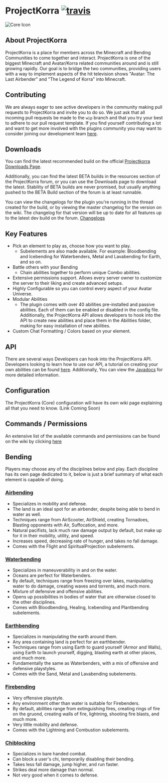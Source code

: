 # ProjectKorra [![travis](https://travis-ci.org/ProjectKorra/ProjectKorra.svg?branch=master)](https://travis-ci.org/ProjectKorra/ProjectKorra)

![Core Icon](http://i.imgur.com/8XB8XHF.png)



## About ProjectKorra

ProjectKorra is a place for members across the Minecraft and Bending Communities to come together and interact. ProjectKorra is one of the biggest Minecraft and Avatar/Korra related communities around and is still growing rapidly. Our goal is to bridge the two communities, providing users with a way to implement aspects of the hit television shows "Avatar: The Last Airbender" and "The Legend of Korra" into Minecraft.

## Contributing

We are always eager to see active developers in the community making pull requests to ProjectKorra and invite you to do so. We just ask that all incoming pull requests be made to the `wip` branch and that you try your best to adhere to our pull request template. If you find yourself contributing a lot and want to get more involved with the plugins community you may want to consider joining our development team [here](http://projectkorra.com/join-the-team/).

## Downloads

You can find the latest recommended build on the official [Projectkorra Downloads Page](http://projectkorra.com/downloads/).

Additionally, you can find the latest BETA builds in the resources section of the ProjectKorra forum, or you can use the Downloads page to download the latest. Stability of BETA builds are never promised, but usually anything pushed to the BETA Build section of the forum is at least runnable.

You can view the changelogs for the plugin you're running in the thread created for the build, or by viewing the master changelog for the version on the wiki. The changelog for that version will be up to date for all features up to the latest dev build on the forum. [Changelogs](http://projectkorra.com/wiki/index.php?title=Changelogs)

## Key Features

- Pick an element to play as, choose how you want to play.
    - Subelements are also made available. For example: Bloodbending and Icebending for Waterbenders, Metal and Lavabending for Earth, and so on.
- Battle others with your Bending
    - Chain abilities together to perform unique Combo abilities.
- Extensive permissions support. Allows every server owner to customize the server to their liking and create advanced setups.
- Highly Configurable so you can control every aspect of your Avatar Universe.
- Modular Abilities
    - The plugin comes with over 40 abilities pre-installed and passive abilities. Each of them can be enabled or disabled in the config file. Additionally, the ProjectKorra API allows developers to hook into the API to create new abilities and place them in the Abilities folder, making for easy installation of new abilities.
- Custom Chat Formatting / Colors based on your element.

## API

There are several ways Developers can hook into the ProjectKorra API. Developers looking to learn how to use our API, a tutorial on creating your own abilities can be found [here](https://github.com/ProjectKorra/ProjectKorra/wiki/Creating-an-Addon-Ability). Additionally, You can view the [Javadocs](http://projectkorra.com/docs) for more detailed information.

## Configuration

The ProjectKorra (Core) configuration will have its own wiki page explaining all that you need to know. (Link Coming Soon)

## Commands / Permissions

An extensive list of the available commands and permissions can be found on the wiki by clicking [here](https://github.com/ProjectKorra/ProjectKorra/wiki/Commands)

## Bending

Players may choose any of the disciplines below and play. Each discipline has its own page dedicated to it, below is just a brief summary of what each element is capable of doing.

### [Airbending](https://github.com/ProjectKorra/ProjectKorra/wiki/Airbending)

- Specializes in mobility and defense.
- The land is an ideal spot for an airbender, despite being able to bend in water as well.
- Techniques range from AirScooter, AirShield, creating Tornadoes, Blasting opponents with Air, Suffocation, and more.
- Natural pacifists, lack much raw damage output by default, but make up for it in their mobility, utility, and speed.
- Increases speed, decreasing rate of hunger, and takes no fall damage.
- Comes with the Flight and SpiritualProjection subelements.

### [Waterbending](https://github.com/ProjectKorra/ProjectKorra/wiki/Waterbending)

- Specializes in maneuverability in and on the water.
- Oceans are perfect for Waterbenders.
- By default, techniques range from freezing over lakes, manipulating water to do damage, creating waves and torrents, and much more.
- Mixture of defensive and offensive abilities.
- Opens up possibilities in bodies of water that are otherwise closed to the other disciplines.
- Comes with Bloodbending, Healing, Icebending and Plantbending subelements.

### [Earthbending](https://github.com/ProjectKorra/ProjectKorra/wiki/Earthbending)

- Specializes in manipulating the earth around them.
- Any area containing land is perfect for an earthbender.
- Techniques range from using Earth to guard yourself (Armor and Walls), using Earth to launch yourself, digging, blasting earth at other places, and much more.
- Fundamentally the same as Waterbenders, with a mix of offensive and defensive playstyles.
- Comes with the Sand, Metal and Lavabending subelements.

### [Firebending](https://github.com/ProjectKorra/ProjectKorra/wiki/Firebending)

- Very offensive playstyle.
- Any environment other than water is suitable for Firebenders.
- By default, abilities range from extinguishing fires, creating rings of fire on the gruond, creating walls of fire, lightning, shooting fire blasts, and much more.
- Very little mobility and defense.
- Comes with the Lightning and Combustion subelements.

### [Chiblocking](https://github.com/ProjectKorra/ProjectKorra/wiki/Chiblocking)

- Specializes in bare handed combat.
- Can block a user's chi, temporarily disabling their bending.
- Takes less fall damage, jump higher, and run faster.
- Strikes deal more damage than normal.
- Not very good when it comes to defense.
